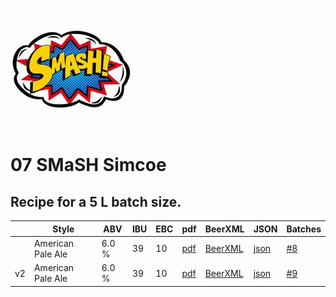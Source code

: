 ![logo](./07_SMaSH_Simcoe.jpeg)

# 07 SMaSH Simcoe

## Recipe for a 5 L batch size.

|    | Style | ABV | IBU | EBC | pdf | BeerXML | JSON | Batches |
|----|-------|-----|-----|-----|-----|---------|------|---------|
|    | American Pale Ale | 6.0 % | 39 | 10| [pdf](./07_SMaSH_Simcoe.pdf) | [BeerXML](./07_SMaSH_Simcoe.xml) | [json](./07_SMaSH_Simcoe.json) | [#8](../batches/batch_8/README.md) |
| v2 | American Pale Ale | 6.0 % | 39 | 10| [pdf](./07_SMaSH_Simcoe_v2.pdf) | [BeerXML](./07_SMaSH_Simcoe_v2.xml) | [json](./07_SMaSH_Simcoe_v2.json) | [#9](../batches/batch_9/README.md) |

